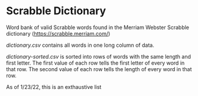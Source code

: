 # Scrabble Dictionary

Word bank of valid Scrabble words found in the Merriam Webster Scrabble dictionary (https://scrabble.merriam.com/)

*dictionary.csv* contains all words in one long column of data.

*dictionary-sorted.csv* is sorted into rows of words with the same length and first letter.
The first value of each row tells the first letter of every word in that row.
The second value of each row tells the length of every word in that row.

As of 1/23/22, this is an exthaustive list

